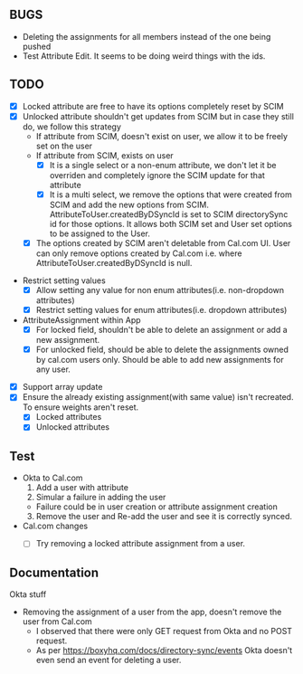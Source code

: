 ## BUGS 
- Deleting the assignments for all members instead of the one being pushed
- Test Attribute Edit. It seems to be doing weird things with the ids.

## TODO
- [x] Locked attribute are free to have its options completely reset by SCIM
- [x] Unlocked attribute shouldn't get updates from SCIM but in case they still do, we follow this strategy
    - If attribute from SCIM, doesn't exist on user, we allow it to be freely set on the user
    - If attribute from SCIM, exists on user 
        - [x] It is a single select or a non-enum attribute, we don't let it be overriden and completely ignore the SCIM update for that attribute
        - [x] It is a multi select, we remove the options that were created from SCIM and add the new options from SCIM. AttributeToUser.createdByDSyncId is set to SCIM directorySync id for those options. It allows both SCIM set and User set options to be assigned to the User.
    - [x] The options created by SCIM aren't deletable from Cal.com UI. User can only remove options created by Cal.com i.e. where AttributeToUser.createdByDSyncId is null.
- Restrict setting values 
    - [x] Allow setting any value for non enum attributes(i.e. non-dropdown attributes)
    - [x] Restrict setting values for enum attributes(i.e. dropdown attributes)
- AttributeAssignment within App
    - [x] For locked field, shouldn't be able to delete an assignment or add a new assignment.
    - [x] For unlocked field, should be able to delete the assignments owned by cal.com users only. Should be able to add new assignments for any user.
- [x] Support array update
- [x] Ensure the already existing assignment(with same value) isn't recreated. To ensure weights aren't reset.
    - [x] Locked attributes
    - [x] Unlocked attributes

## Test
- Okta to Cal.com
  1. Add a user with attribute
  2. Simular a failure in adding the user
    - Failure could be in user creation or attribute assignment creation
  3. Remove the user and Re-add the user and see it is correctly synced.
- Cal.com changes
  - [ ] Try removing a locked attribute assignment from a user.



## Documentation
Okta stuff
- Removing the assignment of a user from the app, doesn't remove the user from Cal.com
    - I observed that there were only GET request from Okta and no POST request.
    - As per https://boxyhq.com/docs/directory-sync/events Okta doesn't even send an event for deleting a user.